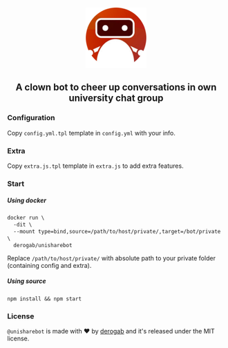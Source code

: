 <p align="center">
  <img src="./assets/icon.png" width="140px">
</p>
<h2 align="center">A clown bot to cheer up conversations in own university chat group</h2>

### Configuration
Copy `config.yml.tpl` template in `config.yml` with your info.

### Extra
Copy `extra.js.tpl` template in `extra.js` to add extra features.

### Start 
##### Using docker
```
docker run \
  -dit \
  --mount type=bind,source=/path/to/host/private/,target=/bot/private \
  derogab/unisharebot
```
Replace `/path/to/host/private/` with absolute path to your private folder (containing config and extra).
##### Using source
```
npm install && npm start
```

### License
`@unisharebot` is made with ♥  by [derogab](https://github.com/derogab) and it's released under the MIT license.